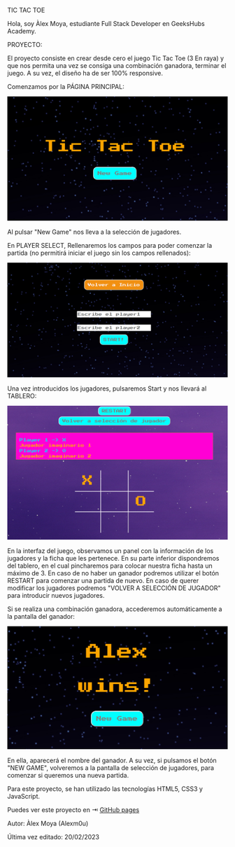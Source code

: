 TIC TAC TOE

Hola, soy Àlex Moya, estudiante Full Stack Developer en GeeksHubs Academy.

PROYECTO:

El proyecto consiste en crear desde cero el juego Tic Tac Toe (3 En raya) y que nos permita una vez se consiga una combinación ganadora, terminar el juego. A su vez, el diseño ha de ser 100% responsive.

Comenzamos por la PÁGINA PRINCIPAL:

![imagen](./img/INDEX.PNG)

Al pulsar "New Game" nos lleva a la selección de jugadores.

En PLAYER SELECT, Rellenaremos los campos para poder comenzar la partida (no permitirá iniciar el juego sin los campos rellenados):

![imagen](./img/playerselect.PNG)

Una vez introducidos los jugadores, pulsaremos Start y nos llevará al TABLERO: 

![imagen](./img/tablero.PNG)

En la interfaz del juego,  observamos un panel con la información de los jugadores y la ficha que les pertenece. En su parte inferior dispondremos del tablero, en el cual pincharemos para colocar nuestra ficha hasta un máximo de 3. En caso de no haber un ganador
podremos utilizar el botón RESTART para comenzar una partida de nuevo. En caso de querer modificar los jugadores podremos "VOLVER A SELECCIÓN DE JUGADOR" para introducir nuevos jugadores.

Si se realiza una combinación ganadora, accederemos automáticamente a la pantalla del ganador:

![imagen](./img/Win.PNG)

En ella, aparecerá el nombre del ganador. A su vez, si pulsamos el botón "NEW GAME", volveremos  a la pantalla de selección de jugadores, para comenzar si queremos una nueva partida.

Para este proyecto, se han utilizado las tecnologías HTML5, CSS3 y JavaScript.

Puedes ver este proyecto en ⇥ [GitHub pages](https://alexm0u.github.io/tic_tac_toe/)

Autor: Àlex Moya (Alexm0u)

Última vez editado: 20/02/2023
